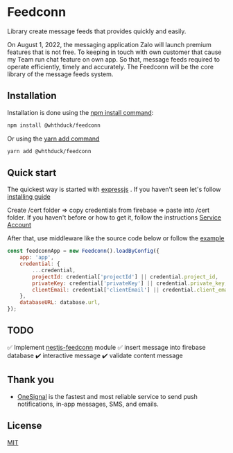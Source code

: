 # Feedconn
Library create message feeds that provides quickly and easily.

On August 1, 2022, the messaging application Zalo will launch premium features that is not free. To keeping in touch with own customer that cause my Team run chat feature on own app. So that, message feeds required to operate efficiently, timely and accurately. The Feedconn will be the core library of the message feeds system.

## Installation
Installation is done using the [npm install command](https://docs.npmjs.com/getting-started/installing-npm-packages-locally):
```bash
npm install @whthduck/feedconn
```

Or using the [yarn add command](https://yarnpkg.com/cli/add)
```bash
yarn add @whthduck/feedconn
```

## Quick start
The quickest way is started with [expressjs](http://expressjs.com/en/starter/installing.html)  . If you haven't seen let's follow  [installing guide ](http://expressjs.com/en/starter/installing.html)

Create /cert folder => copy credentials from firebase => paste into /cert folder. If you haven't before or how to get it, follow the instructions [Service Account](https://firebase.google.com/support/guides/service-accounts)

After that, use middleware like the source code below or follow the [example](https://github.com/whthduck/feedconn/tree/main/example)
``` javascript
const feedconnApp = new Feedconn().loadByConfig({
	app: 'app',
	credential: {
		...credential,
		projectId: credential['projectId'] || credential.project_id,
		privateKey: credential['privateKey'] || credential.private_key,
		clientEmail: credential['clientEmail'] || credential.client_email,
	},
	databaseURL: database.url,
});
```

## TODO
✅ Implement [nestjs-feedconn](https://github.com/whthduck/nestjs-feedconn) module
✅ insert message into firebase database
✔️ interactive message
✔️ validate content message

## Thank you
- [OneSignal](https://onesignal.com/)  is the fastest and most reliable service to send push notifications, in-app messages, SMS, and emails.

## License
[MIT](https://github.com/whthduck/flaword/blob/main/LICENSE)